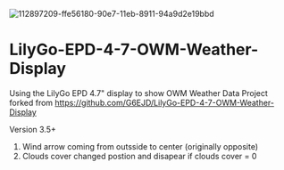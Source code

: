 ![112897209-ffe56180-90e7-11eb-8911-94a9d2e19bbd](https://user-images.githubusercontent.com/54913815/113508691-14977e80-955a-11eb-8079-f9c206be687e.jpeg)
# LilyGo-EPD-4-7-OWM-Weather-Display
Using the LilyGo EPD 4.7" display to show OWM Weather Data
Project forked from https://github.com/G6EJD/LilyGo-EPD-4-7-OWM-Weather-Display

Version 3.5+ 
1. Wind arrow coming from outsside to center (originally opposite) 
2. Clouds cover changed postion and disapear if clouds cover = 0


